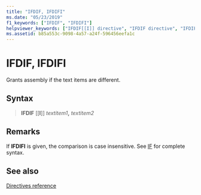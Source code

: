 ```yaml
---
title: "IFDIF, IFDIFI"
ms.date: "05/23/2019"
f1_keywords: ["IFDIF", "IFDIFI"]
helpviewer_keywords: ["IFDIF[[I]] directive", "IFDIF directive", "IFDIFI directive"]
ms.assetid: b85a553c-9098-4a57-a24f-596456eefa1c
---
```

# IFDIF, IFDIFI

Grants assembly if the text items are different.

## Syntax

> **IFDIF** [[**I**]] *textitem1*__,__ *textitem2*

## Remarks

If **IFDIFI** is given, the comparison is case insensitive. See [IF](../../assembler/masm/if-masm.md) for complete syntax.

## See also

[Directives reference](../../assembler/masm/directives-reference.md)
